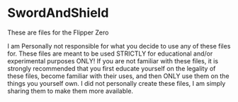 # SwordAndShield
These are files for the Flipper Zero

I am Personally not responsible for what you decide to use any of these files for. These files are meant to be used STRICTLY for educational and/or experimental purposes ONLY! If you are not familiar with these files, it is strongly recommended that you first educate yourself on the legality of these files, become familiar with their uses, and then ONLY use them on the things you yourself own. I did not personally create these files, I am simply sharing them to make them more available.
